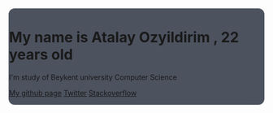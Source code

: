 <div style="backdrop-filter: blur(16px) saturate(180%);   
    -webkit-backdrop-filter: blur(16px) saturate(180%);
    background-color: rgba(17, 25, 40, 0.75);
    border-radius: 12px;
    border: 1px solid rgba(255, 255, 255, 0.125);">
  
# My name is Atalay Ozyildirim , 22 years old 
 I'm study of Beykent university Computer Science

[My github page](https://github.com/Atalayozyldrm)
[Twitter](https://twitter.com/atalayozyildrim)
[Stackoverflow](https://stackoverflow.com/users/19459651/atalay-%c3%96zy%c4%b1ld%c4%b1r%c4%b1m)

</div>
